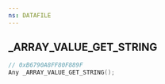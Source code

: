 ```yaml
---
ns: DATAFILE
---
```

## _ARRAY_VALUE_GET_STRING

```c
// 0xB6790A8FF80F889F
Any _ARRAY_VALUE_GET_STRING();
```

